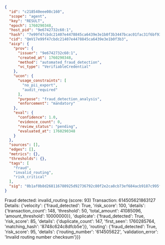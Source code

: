 ```json
{
  "id": "c218540eee08c160",
  "scope": "agent",
  "key": "RESULT",
  "epoch": 1760290348,
  "host_pid": "9e6742732c60:1",
  "hash": "7e99f47cbdc21407e4478845ca6439e3e1b0f3b3447bcac01fac31f6bf935cbf",
  "cid": "QmV17e99f47cbdc21407e4478845ca6439e3e1b0f3b3",
  "aicp": {
    "prov": {
      "issuer": "9e6742732c60:1",
      "created_at": 1760290348,
      "method": "automated_fraud_detection",
      "vc_type": "VerifiableCredential"
    },
    "ucon": {
      "usage_constraints": [
        "no_pii_export",
        "audit_required"
      ],
      "purpose": "fraud_detection_analysis",
      "enforcement": "mandatory"
    },
    "eval": {
      "confidence": 1.0,
      "evidence_count": 0,
      "review_status": "pending",
      "evaluated_at": 1760290348
    }
  },
  "sources": [],
  "edges": [],
  "metrics": {},
  "thresholds": {},
  "tags": [
    "fraud",
    "invalid_routing",
    "risk_critical"
  ],
  "sig": "0b1af0b8d268116780925d92736792c80f2e2ca8cb73ef684acb9187c995f300"
}
```

Fraud detected: invalid_routing (score: 93)
Transaction: 614505621863127
Details: {'velocity': {'fraud_detected': True, 'risk_score': 100, 'details': {'transaction_count': 148, 'threshold': 50, 'total_amount': 41085096, 'amount_threshold': 10000000}}, 'duplicate': {'fraud_detected': True, 'risk_score': 85, 'details': {'duplicate_count': 147, 'first_seen': 1760285764, 'matching_hash': '8748c624c8dfcb5e'}}, 'routing': {'fraud_detected': True, 'risk_score': 95, 'details': {'routing_number': '614505622', 'validation_error': 'Invalid routing number checksum'}}}